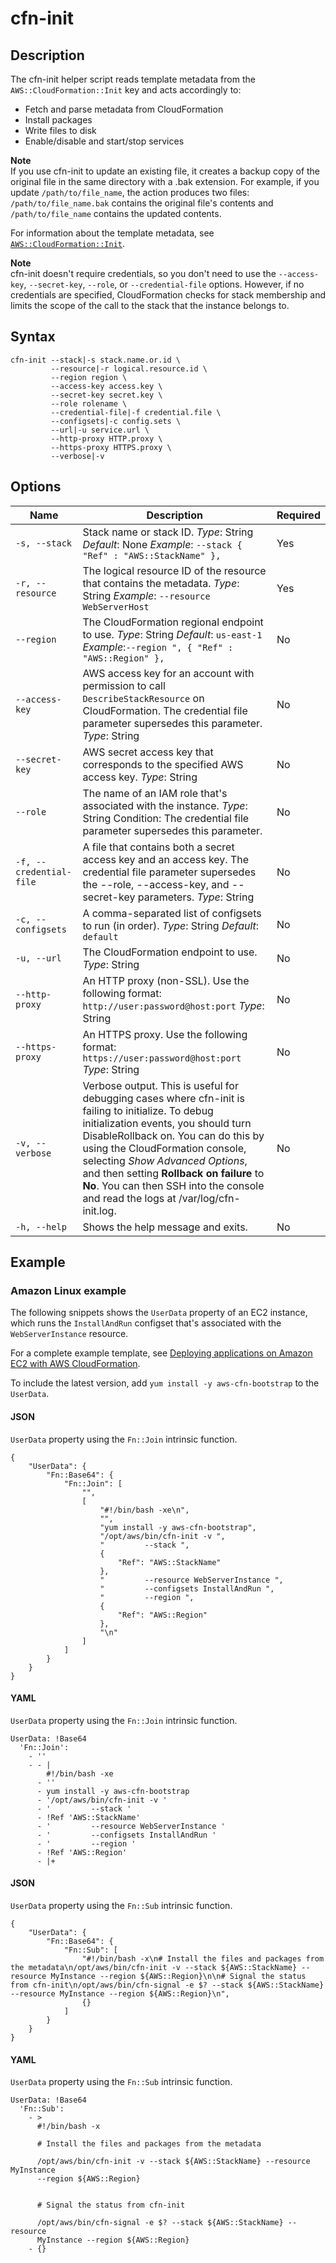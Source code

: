 # cfn\-init<a name="cfn-init"></a>

## Description<a name="cfn-init-Description"></a>

The cfn\-init helper script reads template metadata from the `AWS::CloudFormation::Init` key and acts accordingly to:
+ Fetch and parse metadata from CloudFormation
+ Install packages
+ Write files to disk
+ Enable/disable and start/stop services

**Note**  
If you use cfn\-init to update an existing file, it creates a backup copy of the original file in the same directory with a \.bak extension\. For example, if you update `/path/to/file_name`, the action produces two files: `/path/to/file_name.bak` contains the original file's contents and `/path/to/file_name` contains the updated contents\.

For information about the template metadata, see [`AWS::CloudFormation::Init`](aws-resource-init.md)\.

**Note**  
cfn\-init doesn't require credentials, so you don't need to use the `--access-key`, `--secret-key`, `--role`, or `--credential-file` options\. However, if no credentials are specified, CloudFormation checks for stack membership and limits the scope of the call to the stack that the instance belongs to\.

## Syntax<a name="cfn-init-Syntax"></a>

```
cfn-init --stack|-s stack.name.or.id \
         --resource|-r logical.resource.id \
         --region region \
         --access-key access.key \
         --secret-key secret.key \
         --role rolename \
         --credential-file|-f credential.file \
         --configsets|-c config.sets \
         --url|-u service.url \
         --http-proxy HTTP.proxy \
         --https-proxy HTTPS.proxy \
         --verbose|-v
```

## Options<a name="cfn-init-options"></a>


| Name | Description | Required | 
| --- | --- | --- | 
|   `-s, --stack`   |  Stack name or stack ID\. *Type*: String *Default*: None *Example*: `--stack { "Ref" : "AWS::StackName" },`  |  Yes  | 
|   `-r, --resource `   |  The logical resource ID of the resource that contains the metadata\. *Type*: String *Example*: `--resource WebServerHost`  |  Yes  | 
|   `--region`   |  The CloudFormation regional endpoint to use\. *Type*: String *Default*: `us-east-1` *Example*:`--region ", { "Ref" : "AWS::Region" },`  |  No  | 
|   `--access-key`   |  AWS access key for an account with permission to call `DescribeStackResource` on CloudFormation\. The credential file parameter supersedes this parameter\. *Type*: String  |  No  | 
|   `--secret-key`   |  AWS secret access key that corresponds to the specified AWS access key\. *Type*: String  |  No  | 
|   `--role`   |  The name of an IAM role that's associated with the instance\. *Type*: String Condition: The credential file parameter supersedes this parameter\.  |  No  | 
|   `-f, --credential-file`   |  A file that contains both a secret access key and an access key\. The credential file parameter supersedes the \-\-role, \-\-access\-key, and \-\-secret\-key parameters\. *Type*: String  |  No  | 
|   `-c, --configsets`   |  A comma\-separated list of configsets to run \(in order\)\. *Type*: String *Default*: `default`  |  No  | 
|   `-u, --url`   |  The CloudFormation endpoint to use\. *Type*: String  |  No  | 
|  `--http-proxy`  |  An HTTP proxy \(non\-SSL\)\. Use the following format: `http://user:password@host:port` *Type*: String  |  No  | 
|  `--https-proxy`  |  An HTTPS proxy\. Use the following format: `https://user:password@host:port` *Type*: String  |  No  | 
|  `-v, --verbose`  |  Verbose output\. This is useful for debugging cases where cfn\-init is failing to initialize\.   To debug initialization events, you should turn DisableRollback on\. You can do this by using the CloudFormation console, selecting *Show Advanced Options*, and then setting **Rollback on failure** to **No**\. You can then SSH into the console and read the logs at /var/log/cfn\-init\.log\.   |  No  | 
| `-h, --help` | Shows the help message and exits\. |  No | 

## Example<a name="cfn-init-Examples"></a>

### Amazon Linux example<a name="w2ab1c33c42c29b9b3"></a>

The following snippets shows the `UserData` property of an EC2 instance, which runs the `InstallAndRun` configset that's associated with the `WebServerInstance` resource\.

For a complete example template, see [Deploying applications on Amazon EC2 with AWS CloudFormation](deploying.applications.md)\.

To include the latest version, add `yum install -y aws-cfn-bootstrap` to the `UserData`\.

#### JSON<a name="cfn-init-example.json"></a>

`UserData` property using the `Fn::Join` intrinsic function\.

```
{
    "UserData": {
        "Fn::Base64": {
            "Fn::Join": [
                "",
                [
                    "#!/bin/bash -xe\n",
                    "",
                    "yum install -y aws-cfn-bootstrap",
                    "/opt/aws/bin/cfn-init -v ",
                    "         --stack ",
                    {
                        "Ref": "AWS::StackName"
                    },
                    "         --resource WebServerInstance ",
                    "         --configsets InstallAndRun ",
                    "         --region ",
                    {
                        "Ref": "AWS::Region"
                    },
                    "\n"
                ]
            ]
        }
    }
}
```

#### YAML<a name="cfn-init-example.yaml"></a>

`UserData` property using the `Fn::Join` intrinsic function\.

```
UserData: !Base64 
  'Fn::Join':
    - ''
    - - |
        #!/bin/bash -xe
      - ''
      - yum install -y aws-cfn-bootstrap
      - '/opt/aws/bin/cfn-init -v '
      - '         --stack '
      - !Ref 'AWS::StackName'
      - '         --resource WebServerInstance '
      - '         --configsets InstallAndRun '
      - '         --region '
      - !Ref 'AWS::Region'
      - |+
```

#### JSON<a name="cfn-init-example-fn-sub.json"></a>

`UserData` property using the `Fn::Sub` intrinsic function\.

```
{
    "UserData": {
        "Fn::Base64": {
            "Fn::Sub": [
                "#!/bin/bash -x\n# Install the files and packages from the metadata\n/opt/aws/bin/cfn-init -v --stack ${AWS::StackName} --resource MyInstance --region ${AWS::Region}\n\n# Signal the status from cfn-init\n/opt/aws/bin/cfn-signal -e $? --stack ${AWS::StackName} --resource MyInstance --region ${AWS::Region}\n",
                {}
            ]
        }
    }
}
```

#### YAML<a name="cfn-init-example-fn-sub.yaml"></a>

`UserData` property using the `Fn::Sub` intrinsic function\.

```
UserData: !Base64 
  'Fn::Sub':
    - >
      #!/bin/bash -x

      # Install the files and packages from the metadata

      /opt/aws/bin/cfn-init -v --stack ${AWS::StackName} --resource MyInstance
      --region ${AWS::Region}


      # Signal the status from cfn-init

      /opt/aws/bin/cfn-signal -e $? --stack ${AWS::StackName} --resource
      MyInstance --region ${AWS::Region}
    - {}
```